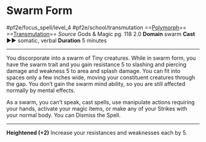 # Swarm Form
#pf2e/focus_spell/level_4 #pf2e/school/transmutation 
==[Polymorph](../../../rules/traits/polymorph.md)== ==[Transmutation](../../../rules/traits/transmutation.md)==
*Source* Gods & Magic pg. 118 2.0
**Domain** swarm
**Cast** ►► somatic, verbal
**Duration** 5 minutes

---
You discorporate into a swarm of Tiny creatures. While in swarm form, you have the swarm trait and you gain resistance 5 to slashing and piercing damage and weakness 5 to area and splash damage. You can fit into spaces only a few inches wide, moving your constituent creatures through the gap. You don’t gain the swarm mind ability, so you are still affected normally by mental effects.

As a swarm, you can’t speak, cast spells, use manipulate actions requiring your hands, activate your magic items, or make any of your Strikes with your normal body. You can Dismiss the Spell.

<hr>

**Heightened (+2)** Increase your resistances and weaknesses each by 5.